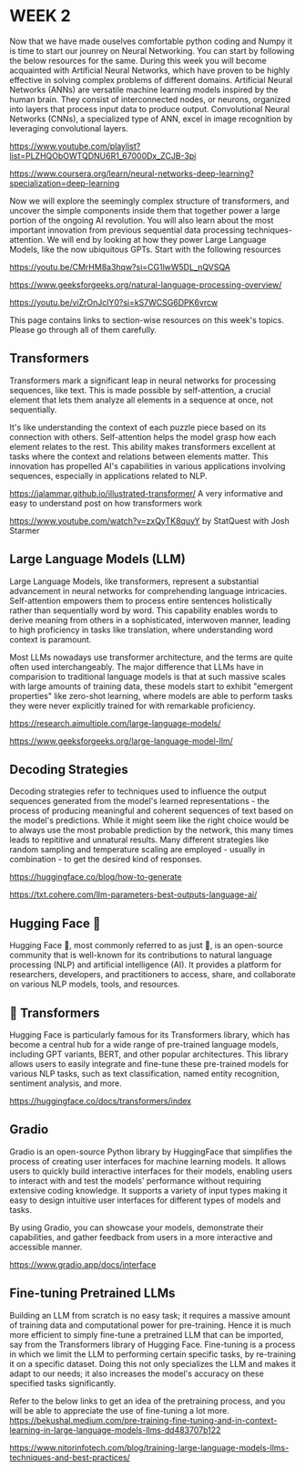 # WEEK 2

Now that we have made ouselves comfortable python coding and Numpy it is time to start our jounrey on Neural Networking. You can start by following the below resources for the same. During this week you will become
acquainted with Artificial Neural Networks, which have proven to be highly effective in solving complex problems of different domains. Artificial Neural Networks (ANNs) are versatile machine learning models inspired
by the human brain. They consist of interconnected nodes, or neurons, organized into layers that process input data to produce output. Convolutional Neural Networks (CNNs), a specialized type of ANN, excel in image
recognition by leveraging convolutional layers.

https://www.youtube.com/playlist?list=PLZHQObOWTQDNU6R1_67000Dx_ZCJB-3pi

https://www.coursera.org/learn/neural-networks-deep-learning?specialization=deep-learning

Now we will explore the seemingly complex structure of transformers, and uncover the simple components inside them that together power a large portion of the ongoing AI revolution. You will also learn about the most important innovation from previous sequential data processing techniques- attention. We will end by looking at how they power Large Language Models, like the now ubiquitous GPTs. Start with the following resources

https://youtu.be/CMrHM8a3hqw?si=CG1lwW5DL_nQVSQA

https://www.geeksforgeeks.org/natural-language-processing-overview/

https://youtu.be/viZrOnJclY0?si=kS7WCSG6DPK6vrcw

This page contains links to section-wise resources on this week's topics. Please go through all of them carefully.
## Transformers
Transformers mark a significant leap in neural networks for processing sequences, like text. This is made possible by self-attention, a crucial element that lets them analyze all elements in a sequence at once, not sequentially.

It's like understanding the context of each puzzle piece based on its connection with others. Self-attention helps the model grasp how each element relates to the rest. This ability makes transformers excellent at tasks where the context and relations between elements matter. This innovation has propelled AI's capabilities in various applications involving sequences, especially in applications related to NLP.

https://jalammar.github.io/illustrated-transformer/   A very informative and easy to understand post on how transformers work

https://www.youtube.com/watch?v=zxQyTK8quyY  by StatQuest with Josh Starmer

## Large Language Models (LLM)
Large Language Models, like transformers, represent a substantial advancement in neural networks for comprehending language intricacies. Self-attention empowers them to process entire sentences holistically rather than sequentially word by word. This capability enables words to derive meaning from others in a sophisticated, interwoven manner, leading to high proficiency in tasks like translation, where understanding word context is paramount.

Most LLMs nowadays use transformer architecture, and the terms are quite often used interchangeably. The major difference that LLMs have in comparision to traditional language models is that at such massive scales with large amounts of training data, these models start to exhibit "emergent properties" like zero-shot learning, where models are able to perform tasks they were never explicitly trained for with remarkable proficiency.

https://research.aimultiple.com/large-language-models/

https://www.geeksforgeeks.org/large-language-model-llm/

## Decoding Strategies
Decoding strategies refer to techniques used to influence the output sequences generated from the model's learned representations - the process of producing meaningful and coherent sequences of text based on the model's predictions. While it might seem like the right choice would be to always use the most probable prediction by the network, this many times leads to repititive and unnatural results. Many different strategies like random sampling and temperature scaling are employed - usually in combination - to get the desired kind of responses.

https://huggingface.co/blog/how-to-generate

https://txt.cohere.com/llm-parameters-best-outputs-language-ai/

## Hugging Face 🤗
Hugging Face 🤗, most commonly referred to as just 🤗, is an open-source community that is well-known for its contributions to natural language processing (NLP) and artificial intelligence (AI). It provides a platform for researchers, developers, and practitioners to access, share, and collaborate on various NLP models, tools, and resources.

## 🤗 Transformers
Hugging Face is particularly famous for its Transformers library, which has become a central hub for a wide range of pre-trained language models, including GPT variants, BERT, and other popular architectures. This library allows users to easily integrate and fine-tune these pre-trained models for various NLP tasks, such as text classification, named entity recognition, sentiment analysis, and more.

https://huggingface.co/docs/transformers/index

## Gradio
Gradio is an open-source Python library by HuggingFace that simplifies the process of creating user interfaces for machine learning models. It allows users to quickly build interactive interfaces for their models, enabling users to interact with and test the models' performance without requiring extensive coding knowledge. It supports a variety of input types making it easy to design intuitive user interfaces for different types of models and tasks.

By using Gradio, you can showcase your models, demonstrate their capabilities, and gather feedback from users in a more interactive and accessible manner.

https://www.gradio.app/docs/interface

## Fine-tuning Pretrained LLMs
Building an LLM from scratch is no easy task; it requires a massive amount of training data and computational power for pre-training. Hence it is much more efficient to simply fine-tune a pretrained LLM that can be imported, say from the Transformers library of Hugging Face. Fine-tuning is a process in which we limit the LLM to performing certain specific tasks, by re-training it on a specific dataset. Doing this not only specializes the LLM and makes it adapt to our needs; it also increases the model's accuracy on these specified tasks significantly.

Refer to the below links to get an idea of the pretraining process, and you will be able to appreciate the use of fine-tuning a lot more.
https://bekushal.medium.com/pre-training-fine-tuning-and-in-context-learning-in-large-language-models-llms-dd483707b122

https://www.nitorinfotech.com/blog/training-large-language-models-llms-techniques-and-best-practices/





